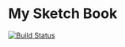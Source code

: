 # My Sketch Book

[![Build Status](https://ci.qmcmc.cn/api/badges/qctech/sketch/status.svg)](https://ci.qmcmc.cn/qctech/sketch)